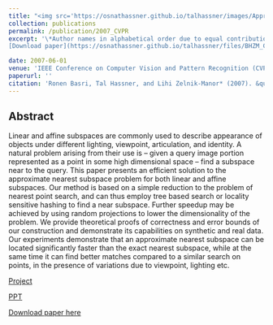 ```yaml
---
title: "<img src='https://osnathassner.github.io/talhassner/images/Approximate Nearest Subspace - Icon.jpg' width='80'> Approximate Nearest Subspace Search with Applications to Pattern Recognition"
collection: publications
permalink: /publication/2007_CVPR
excerpt: '\*Author names in alphabetical order due to equal contribution <br/><br/>
[Download paper](https://osnathassner.github.io/talhassner/files/BHZM_CVPR2007.pdf) '

date: 2007-06-01
venue: 'IEEE Conference on Computer Vision and Pattern Recognition (CVPR), Minneapolis'
paperurl: ''
citation: 'Ronen Basri, Tal Hassner, and Lihi Zelnik-Manor* (2007). &quot;Approximate Nearest Subspace Search with Applications to Pattern Recognition.&quot; <i>IEEE Conference on Computer Vision and Pattern Recognition (CVPR), Minneapolis</i>.'
---
```


Abstract
------
Linear and affine subspaces are commonly used to describe appearance of objects under different lighting, viewpoint, articulation, and identity. A natural problem arising from their use is – given a query image portion represented as a point in some high dimensional space – find a subspace near to the query. This paper presents an efficient solution to the approximate nearest subspace problem for both linear and affine subspaces. Our method is based on a simple reduction to the problem of nearest point search, and can thus employ tree based search or locality sensitive hashing to find a near subspace. Further speedup may be achieved by using random projections to lower the dimensionality of the problem. We provide theoretical proofs of correctness and error bounds of our construction and demonstrate its capabilities on synthetic and real data. Our experiments demonstrate that an approximate nearest subspace can be located significantly faster than the exact nearest subspace, while at the same time it can find better matches compared to a similar search on points, in the presence of variations due to viewpoint, lighting etc. 

[Project](http://www.wisdom.weizmann.ac.il/~vision/ANS/)

[PPT](http://osnathassner.github.io/talhassner/files/ANS.CVPR.Jun07_online.ppt)

[Download paper here](http://osnathassner.github.io/talhassner/files/BHZM_CVPR2007.pdf)
